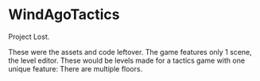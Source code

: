 # WindAgoTactics

Project Lost.

These were the assets and code leftover.
The game features only 1 scene, the level editor. These would be levels made for a tactics game with
one unique feature: There are multiple floors.

